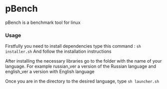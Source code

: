 # pBench
pBench is a benchmark tool for linux

### Usage
Firstfully you need to install dependencies type this command : `sh installer.sh`
And follow the installation instructions


After installing the necessary libraries go to the folder with the name of your language. For example russian_ver a version of the Russian language and english_ver a version with English language


Once you are in the directory to the desired language, type `sh launcher.sh`